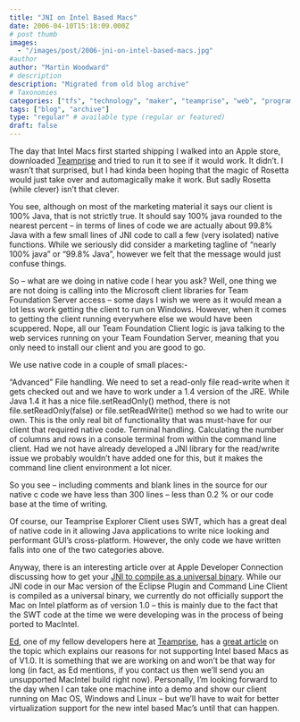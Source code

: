 ```yaml
---
title: "JNI on Intel Based Macs"
date: 2006-04-10T15:18:09.000Z
# post thumb
images:
  - "/images/post/2006-jni-on-intel-based-macs.jpg"
#author
author: "Martin Woodward"
# description
description: "Migrated from old blog archive"
# Taxonomies
categories: ["tfs", "technology", "maker", "teamprise", "web", "programming", "personal"]
tags: ["blog", "archive"]
type: "regular" # available type (regular or featured)
draft: false
---
```

The day that Intel Macs first started shipping I walked into an Apple store, downloaded [Teamprise](http://www.teamprise.com/) and tried to run it to see if it would work.  It didn’t.  I wasn’t that surprised, but I had kinda been hoping that the magic of Rosetta would just take over and automagically make it work.  But sadly Rosetta (while clever) isn’t that clever.

You see, although on most of the marketing material it says our client is 100% Java, that is not strictly true.  It should say 100% java rounded to the nearest percent – in terms of lines of code we are actually about 99.8% Java with a few small lines of JNI code to call a few (very isolated) native functions.  While we seriously did consider a marketing tagline of “nearly 100% java” or “99.8% Java”, however we felt that the message would just confuse things.

So – what are we doing in native code I hear you ask?  Well, one thing we are not doing is calling into the Microsoft client libraries for Team Foundation Server access – some days I wish we were as it would mean a lot less work getting the client to run on Windows.  However, when it comes to getting the client running everywhere else we would have been scuppered.  Nope, all our Team Foundation Client logic is java talking to the web services running on your Team Foundation Server, meaning that you only need to install our client and you are good to go.

We use native code in a couple of small places:-

“Advanced” File handling.  We need to set a read-only file read-write when it gets checked out and we have to work under a 1.4 version of the JRE.  While Java 1.4 it has a nice file.setReadOnly() method, there is not file.setReadOnly(false) or file.setReadWrite() method so we had to write our own.  This is the only real bit of functionality that was must-have for our client that required native code.
Terminal handling.  Calculating the number of columns and rows in a console terminal from within the command line client.  Had we not have already developed a JNI library for the read/write issue we probably wouldn’t have added one for this, but it makes the command line client environment a lot nicer.

So you see – including comments and blank lines in the source for our native c code we have less than 300 lines – less than 0.2 % or our code base at the time of writing.

Of course, our Teamprise Explorer Client uses SWT, which has a great deal of native code in it allowing Java applications to write nice looking and performant GUI’s cross-platform.  However, the only code we have written falls into one of the two categories above.

Anyway, there is an interesting article over at Apple Developer Connection discussing how to get your [JNI to compile as a universal binary](http://developer.apple.com/java/jniuniversal.html).  While our JNI code in our Mac version of the Eclipse Plugin and Command Line Client is compiled as a universal binary, we currently do not officially support the Mac on Intel platform as of version 1.0 – this is mainly due to the fact that the SWT code at the time we were developing was in the process of being ported to MacIntel.  

[Ed](http://www.edwardthomson.com/blog/), one of my fellow developers here at [Teamprise](http://www.teamprise.com/), has a [great article](http://www.edwardthomson.com/blog/2006/04/teamprise_on_intel_os_x.html) on the topic which explains our reasons for not supporting Intel based Macs as of V1.0.  It is something that we are working on and won’t be that way for long (in fact, as Ed mentions, if you contact us then we’ll send you an unsupported MacIntel build right now).  Personally, I’m looking forward to the day when I can take one machine into a demo and show our client running on Mac OS, Windows and Linux – but we’ll have to wait for better virtualization support for the new intel based Mac’s until that can happen.